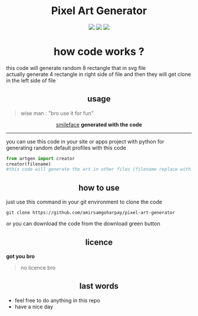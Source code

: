 <h1 align="center"> Pixel Art Generator</h1>
 <p align="center"><img src="https://img.shields.io/github/directory-file-count/amirsamgoharpay/pixel-art-generator">
<img src="https://img.shields.io/github/languages/code-size/amirsamgoharpay/pixel-art-generator">
  <img src="https://img.shields.io/github/followers/amirsamgoharpay">


</p>

<h1 align="center">how code works ? </h1> 

this code will generate random 8 rectangle that in svg file  
actually generate 4 rectangle in right side of file and then they will get clone in the left side of file

<h2 align="center">usage  </h2>

> wise man : "bro use it for fun"  
<p align="center"><a href="https://github.com/amirsamgoharpay/pixel-art-generator/blob/main/happy.svg">smileface</a> <b>generated with the code</b> </p>

---
you can use this code in your site or apps project with python for generating random default profiles with this code  

```python
from artgen import creator
creator(filename)
#this code will generate the art in other files (filename replace with the name of svg file you want
```

<h2 align="center">how to use  </h2>  

just use this command in your git environment to clone the code  
```
git clone https://github.com/amirsamgoharpay/pixel-art-generator  
```
or you can download the code from the download green button  
<h2 align="center">licence  </h2>  

**got you bro**  
> no licence bro  
<h2 align="center">last words </h2> 

- feel free to do anything in this repo  
- have a nice day  
